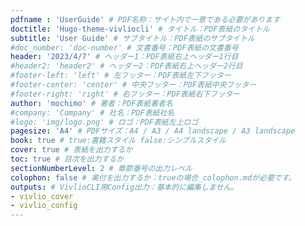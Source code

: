 ```yaml
---
pdfname : 'UserGuide' # PDF名称：サイト内で一意である必要があります
doctitle: 'Hugo-theme-vivliocli' # タイトル：PDF表紙のタイトル
subtitle: 'User Guide' # サブタイトル：PDF表紙のサブタイトル
#doc_number: 'doc-number' # 文書番号：PDF表紙の文書番号
header: '2023/4/7' # ヘッダー1：PDF表紙右上ヘッダー1行目
#header2: 'header2' # ヘッダー2：PDF表紙右上ヘッダー2行目
#footer-left: 'left' # 左フッター：PDF表紙左下フッター
#footer-center: 'center' # 中央フッター：PDF表紙中央フッター
#footer-right: 'right' # 右フッター：PDF表紙右下フッター
author: 'mochimo' # 著者：PDF表紙著者名
#company: 'Company' # 社名：PDF表紙社名
#logo: 'img/logo.png' # ロゴ：PDF表紙左上ロゴ
pagesize: 'A4' # PDFサイズ：A4 / A3 / A4 landscape / A3 landscape
book: true # true:書籍スタイル false:シンプルスタイル
cover: true # 表紙を出力するか
toc: true # 目次を出力するか
sectionNumberLevel: 2 # 章節番号の出力レベル
colophon: false # 奥付を出力するか：trueの場合_colophon.mdが必要です。
outputs: # VivlioCLI用Config出力：基本的に編集しません。
- vivlio_cover
- vivlio_config
---
```

